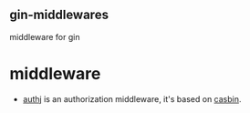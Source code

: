 ## gin-middlewares

middleware for gin

# middleware
- [authj](authj) is an authorization middleware, it's based on
                  [casbin](https://github.com/casbin/casbin).
